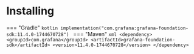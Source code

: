 # Installing

=== "Gradle"
    ```kotlin
    implementation("com.grafana:grafana-foundation-sdk:11.4.0-1744670728")
    ```
=== "Maven"
    ```xml
    <dependency>
        <groupId>com.grafana</groupId>
        <artifactId>grafana-foundation-sdk</artifactId>
        <version>11.4.0-1744670728</version>
    </dependency>
    ```
